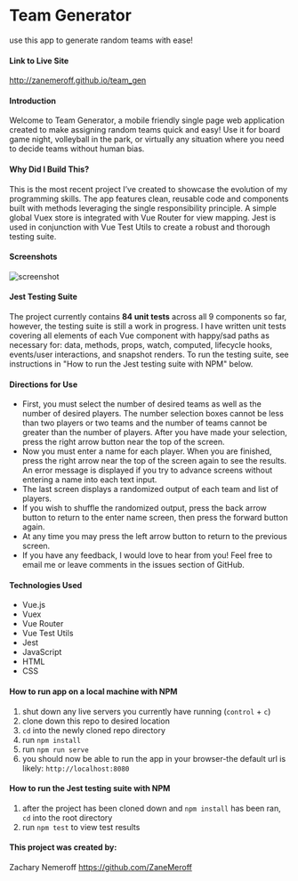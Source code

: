 # Team Generator
use this app to generate random teams with ease!

#### Link to Live Site
http://zanemeroff.github.io/team_gen

#### Introduction
Welcome to Team Generator, a mobile friendly single page web application created to make assigning random teams quick and easy! Use it for board game night, volleyball in the park, or virtually any situation where you need to decide teams without human bias.

#### Why Did I Build This?
This is the most recent project I’ve created to showcase the evolution of my programming skills. The app features clean, reusable code and components built with methods leveraging the single responsibility principle. A simple global Vuex store is integrated with Vue Router for view mapping. Jest is used in conjunction with Vue Test Utils to create a robust and thorough testing suite.

#### Screenshots
![screenshot](https://user-images.githubusercontent.com/53405028/102018215-1deda880-3d29-11eb-963c-ab4b9d2097ce.png)

#### Jest Testing Suite
The project currently contains **84 unit tests** across all 9 components so far, however, the testing suite is still a work in progress. I have written unit tests covering all elements of each Vue component with happy/sad paths as necessary for: data, methods, props, watch, computed, lifecycle hooks, events/user interactions, and snapshot renders. To run the testing suite, see instructions in "How to run the Jest testing suite with NPM" below.

#### Directions for Use
- First, you must select the number of desired teams as well as the number of desired players. The number selection boxes cannot be less than two players or two teams and the number of teams cannot be greater than the number of players. After you have made your selection, press the right arrow button near the top of the screen.
- Now you must enter a name for each player. When you are finished, press the right arrow near the top of the screen again to see the results. An error message is displayed if you try to advance screens without entering a name into each text input.
- The last screen displays a randomized output of each team and list of players.
- If you wish to shuffle the randomized output, press the back arrow button to return to the enter name screen, then press the forward button again.
- At any time you may press the left arrow button to return to the previous screen.
- If you have any feedback, I would love to hear from you! Feel free to email me or leave comments in the issues section of GitHub.

#### Technologies Used
- Vue.js
- Vuex
- Vue Router
- Vue Test Utils
- Jest
- JavaScript
- HTML
- CSS

#### How to run app on a local machine with NPM
1. shut down any live servers you currently have running (`control` + `c`)
2. clone down this repo to desired location
3. `cd` into the newly cloned repo directory
4. run `npm install`
5. run `npm run serve`
6. you should now be able to run the app in your browser-the default url is likely: `http://localhost:8080`

#### How to run the Jest testing suite with NPM
1. after the project has been cloned down and `npm install` has been ran, `cd` into the root directory
2. run `npm test` to view test results

#### This project was created by:
Zachary Nemeroff https://github.com/ZaneMeroff
